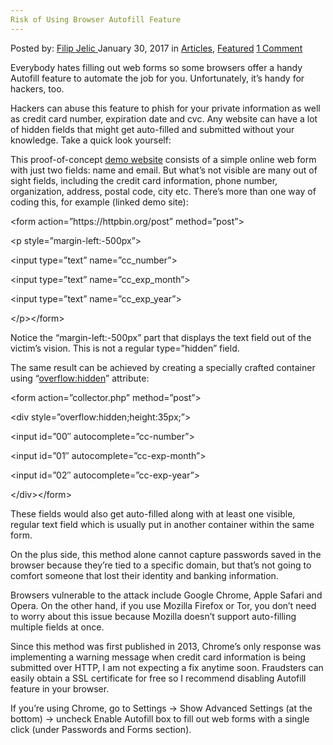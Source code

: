```yaml
---
Risk of Using Browser Autofill Feature
---
```

<article class="post-listing post-17861 post type-post status-publish format-standard has-post-thumbnail hentry category-articles category-deepdot-news tag-autofill tag-browser tag-feature tag-risk">
    <div class="post-inner">
    <p class="post-meta">
    <span>Posted by: <a href="https://www.deepdotweb.com/author/filipjelic/" title="">Filip Jelic </a></span>
    <span>January 30, 2017</span>
    <span>in <a href="https://www.deepdotweb.com/category/articles/" rel="category tag">Articles</a>, <a href="https://www.deepdotweb.com/category/deepdot-news/" rel="category tag">Featured</a></span>
    <span><a href="https://www.deepdotweb.com/2017/01/30/risk-of-using-browser-autofill-feature/#comments">1 Comment</a></span>
    </p>
    <div class="clear"></div>
    <div class="entry">
    <p>Everybody hates filling out web forms so some browsers offer a handy Autofill feature to automate the job for you. Unfortunately, it&#8217;s handy for hackers, too.</p>
    <p>Hackers can abuse this feature to phish for your private information as well as credit card number, expiration date and cvc. Any website can have a lot of hidden fields that might get auto-filled and submitted without your knowledge. Take a quick look yourself:</p>
    <p>This proof-of-concept <a href="https://anttiviljami.github.io/browser-autofill-phishing/">demo website</a> consists of a simple online web form with just two fields: name and email. But what&#8217;s not visible are many out of sight fields, including the credit card information, phone number, organization, address, postal code, city etc. There&#8217;s more than one way of coding this, for example (linked demo site):</p>
    <p>&lt;form action=&#8221;https://httpbin.org/post&#8221; method=&#8221;post&#8221;&gt;</p>
    <p>&lt;p style=&#8221;margin-left:-500px&#8221;&gt;</p>
    <p>&lt;input type=&#8221;text&#8221; name=&#8221;cc_number&#8221;&gt;</p>
    <p>&lt;input type=&#8221;text&#8221; name=&#8221;cc_exp_month&#8221;&gt;</p>
    <p>&lt;input type=&#8221;text&#8221; name=&#8221;cc_exp_year&#8221;&gt;</p>
    <p>&lt;/p&gt;&lt;/form&gt;</p>
    <p>Notice the &#8220;margin-left:-500px&#8221; part that displays the text field out of the victim&#8217;s vision. This is not a regular type=&#8221;hidden&#8221; field.</p>
    <p>The same result can be achieved by creating a specially crafted container using &#8220;<a href="http://www.w3schools.com/cssref/pr_pos_overflow.asp">overflow:hidden</a>&#8221; attribute:</p>
    <p>&lt;form action=&#8221;collector.php&#8221; method=&#8221;post&#8221;&gt;</p>
    <p>&lt;div style=&#8221;overflow:hidden;height:35px;&#8221;&gt;</p>
    <p>&lt;input id=&#8221;00&#8243; autocomplete=&#8221;cc-number&#8221;&gt;</p>
    <p>&lt;input id=&#8221;01&#8243; autocomplete=&#8221;cc-exp-month&#8221;&gt;</p>
    <p>&lt;input id=&#8221;02&#8243; autocomplete=&#8221;cc-exp-year&#8221;&gt;</p>
    <p>&lt;/div&gt;&lt;/form&gt;</p>
    <p>These fields would also get auto-filled along with at least one visible, regular text field which is usually put in another container within the same form.</p>
    <p>On the plus side, this method alone cannot capture passwords saved in the browser because they&#8217;re tied to a specific domain, but that&#8217;s not going to comfort someone that lost their identity and banking information.</p>
    <p>Browsers vulnerable to the attack include Google Chrome, Apple Safari and Opera. On the other hand, if you use Mozilla Firefox or Tor, you don&#8217;t need to worry about this issue because Mozilla doesn&#8217;t support auto-filling multiple fields at once.</p>
    <p>Since this method was first published in 2013, Chrome&#8217;s only response was implementing a warning message when credit card information is being submitted over HTTP, I am not expecting a fix anytime soon. Fraudsters can easily obtain a SSL certificate for free so I recommend disabling Autofill feature in your browser.</p>
    <p>If you&#8217;re using Chrome, go to Settings -&gt; Show Advanced Settings (at the bottom) -&gt; uncheck Enable Autofill box to fill out web forms with a single click (under Passwords and Forms section).</p>
    </div>
    <span style="display:none"><a href="https://www.deepdotweb.com/tag/autofill/" rel="tag">autofill</a> <a href="https://www.deepdotweb.com/tag/browser/" rel="tag">browser</a> <a href="https://www.deepdotweb.com/tag/feature/" rel="tag">feature</a> <a href="https://www.deepdotweb.com/tag/risk/" rel="tag">risk</a></span> <span style="display:none" class="updated">2017-01-30</span>
    <div style="display:none" class="vcard author" itemprop="author" itemscope itemtype="http://schema.org/Person"><strong class="fn" itemprop="name"><a href="https://www.deepdotweb.com/author/filipjelic/" title="Posts by Filip Jelic" rel="author">Filip Jelic</a></strong></div>
    </div>
</article>

